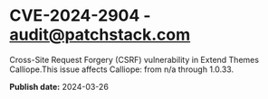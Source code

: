 # CVE-2024-2904 - audit@patchstack.com

Cross-Site Request Forgery (CSRF) vulnerability in Extend Themes Calliope.This issue affects Calliope: from n/a through 1.0.33.



**Publish date:** 2024-03-26
